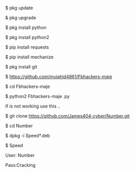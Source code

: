 $ pkg update

& pkg upgrade

$ pkg install python

$ pkg install python2

$ pip install requests

$ pip install mechanize

$ pkg install git

$ https://github.com/mujahid4861/Fbhackers-maje

$ cd Fbhackers-maje

$ python2 Fbhackers-maje .py

If is not working use this  ..


$ git clone https://github.com/James404-cyber/Number.git

$ cd Number

$ dpkg -i Speed*.deb

$ Speed

User: Number

Pass:Cracking
